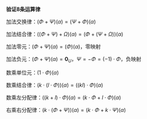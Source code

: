 **验证8条运算律**

加法交换律：$(\Phi+\Psi)(\alpha)
=(\Psi+\Phi)(\alpha)$

加法结合律：$((\Phi+\Psi)+\Omega)(\alpha)
=(\Phi+(\Psi+\Omega))(\alpha)$

加法零元：$(\Phi+\Psi)(\alpha)=(\Phi)(\alpha)$，零映射

加法负元：$(\Phi+\Psi)(\alpha)=\mathbf0_U$，$\Psi
=-\Phi=(-1)\cdot\Phi$，负映射

数乘单位元：$(1\cdot\Phi)(\alpha)$

数乘结合律：$(k\cdot(l\cdot\Phi))(\alpha)
=((kl)\cdot\Phi)(\alpha)$

数乘左分配律：$((k+l)\cdot\Phi)(\alpha)
=(k\cdot\Phi+l\cdot\Phi)(\alpha)$

右乘右分配律：$(k\cdot(\Phi+\Psi))(\alpha)
=(k\cdot\Phi+k\cdot\Psi)(\alpha)$